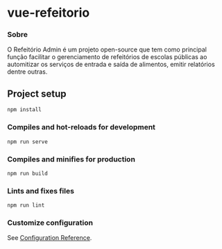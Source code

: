 # vue-refeitorio
### Sobre
  O Refeitório Admin é um projeto open-source que tem como principal função facilitar o gerenciamento de refeitórios de escolas públicas ao automitizar os serviços de entrada e saída de alimentos, emitir relatórios dentre outras.

## Project setup
```
npm install
```

### Compiles and hot-reloads for development
```
npm run serve
```

### Compiles and minifies for production
```
npm run build
```

### Lints and fixes files
```
npm run lint
```

### Customize configuration
See [Configuration Reference](https://cli.vuejs.org/config/).
